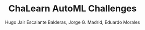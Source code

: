 ---
paperId: 21
author: Hugo Jair Escalante Balderas, Jorge G. Madrid, Eduardo Morales
publicationauthor: Escalante Bandera, H. J. et al.
title: ChaLearn AutoML Challenges
pdf: Poster_Hugo_Escalante.pdf
poster: --
alt: --
type: Poster
topic: Machine Learning Methods
link: --
conference: neurips
year: 2018
tags: neurips-2018
location: Montreal, Canada
---